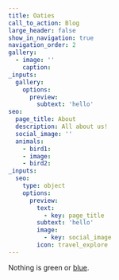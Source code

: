 ```yaml
---
title: Oaties
call_to_action: Blog
large_header: false
show_in_navigation: true
navigation_order: 2
gallery:
  - image: ''
    caption:
_inputs: 
  gallery:
    options:
      preview:
        subtext: 'hello'
seo:
  page_title: About
  description: All about us!
  social_image: ''
  animals:
    - bird1: 
    - image:
    - bird2:
_inputs:
  seo:
    type: object
    options:
      preview:
        text:
          - key: page_title
        subtext: 'hello'
        image:
          - key: social_image
        icon: travel_explore
---
```

Nothing is green or [blue](/services/).